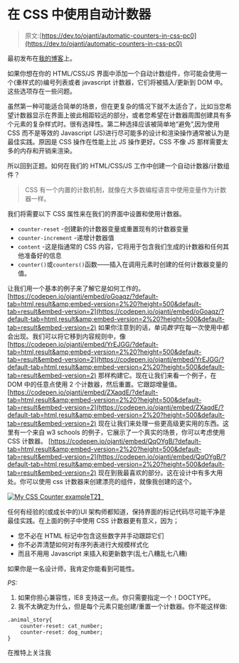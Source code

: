 # 在 CSS 中使用自动计数器

> 原文:[https://dev.to/ojanti/automatic-counters-in-css-pc0](https://dev.to/ojanti/automatic-counters-in-css-pc0)

最初发布在[我的博客](http://ojanti.com/blog/Build-a-lightweight-Internet-Detect-Feature-with-VanilaJS)上。

如果你想在你的 HTML/CSS/JS 界面中添加一个自动计数组件，你可能会使用一个(重样式的)编号列表或者 javascript 计数器，它们将被插入/更新到 DOM 中。这些选项存在一些问题。

虽然第一种可能适合简单的场景，但在更复杂的情况下就不太适合了，比如当您希望计数器显示在界面上彼此相距较远的部分，或者您希望在计数器周围创建具有多个元素的复杂样式时。很有选择性。第二种选择应该被简单地“避免”,因为使用 CSS 而不是等效的 Javascript (JS)进行尽可能多的设计和渲染操作通常被认为是最佳实践。原因是 CSS 操作在性能上比 JS 操作更好。CSS 不像 JS 那样需要太多的内存和开销来渲染。

所以回到正题。如何在我们的 HTML/CSS/JS 工作中创建一个自动计数器/计数组件？

> CSS 有一个内置的计数机制，就像在大多数编程语言中使用变量作为计数器一样。

我们将需要以下 CSS 属性来在我们的界面中设置和使用计数器。

*   `counter-reset` -创建新的计数器变量或重置现有的计数器变量
*   `counter-increment` -递增计数器值
*   `content` -这是指通常的 CSS 内容，它将用于包含我们生成的计数器和任何其他准备好的信息
*   `counter()`或`counters()`函数——插入在调用元素时创建的任何计数器变量的值。

让我们用一个基本的例子来了解它是如何工作的。
[https://codepen.io/ojanti/embed/oGoaqz/?default-tab=html,result&amp;embed-version=2%20?height=500&default-tab=result&embed-version=2](https://codepen.io/ojanti/embed/oGoaqz/?default-tab=html,result&amp;embed-version=2%20?height=500&default-tab=result&embed-version=2)
如果你注意到的话，单词*数字*在每一次使用中都会出现。我们可以将它移到内容规则中，像
[https://codepen.io/ojanti/embed/YrEJGG/?default-tab=html,result&amp;embed-version=2%20?height=500&default-tab=result&embed-version=2](https://codepen.io/ojanti/embed/YrEJGG/?default-tab=html,result&amp;embed-version=2%20?height=500&default-tab=result&embed-version=2)
那样构建它。现在让我们来看一个例子，在 DOM 中的任意点使用 2 个计数器，然后重置。它跟踪增量值。
[https://codepen.io/ojanti/embed/ZXaqdE/?default-tab=html,result&amp;embed-version=2%20?height=500&default-tab=result&embed-version=2](https://codepen.io/ojanti/embed/ZXaqdE/?default-tab=html,result&amp;embed-version=2%20?height=500&default-tab=result&embed-version=2)
现在让我们来处理一些更高级更实用的东西。这里有一个来自 w3 schools 的例子，它展示了一个真实的场景，你可以考虑使用 CSS 计数器。
[https://codepen.io/ojanti/embed/QqOYgB/?default-tab=html,result&amp;embed-version=2%20?height=500&default-tab=result&embed-version=2](https://codepen.io/ojanti/embed/QqOYgB/?default-tab=html,result&amp;embed-version=2%20?height=500&default-tab=result&embed-version=2)
现在到我最喜欢的部分。这在设计中有多大用处。你可以使用 css 计数器来创建漂亮的组件，就像我创建的这个。

[![My CSS Counter example](../Images/881e535000d0fbc9eaeae504e1070bbd.png)T2】](https://res.cloudinary.com/practicaldev/image/fetch/s--0OU6IxJy--/c_limit%2Cf_auto%2Cfl_progressive%2Cq_auto%2Cw_880/http://ojanti.com/assets/img/uploads/css_counters_example.jpg)

任何有经验的(或成长中的)UI 架构师都知道，保持界面的标记代码尽可能干净是最佳实践。在上面的例子中使用 CSS 计数器更有意义，因为；

*   您不必在 HTML 标记中包含这些数字并手动跟踪它们
*   你不必弄清楚如何对有序列表进行大规模样式化
*   而且不用用 Javascript 来插入和更新数字(乱七八糟乱七八糟)

如果你是一名设计师，我肯定你能看到可能性。

*PS:*

1.  如果你担心兼容性，IE8 支持这一点。你只需要指定一个！DOCTYPE。
2.  我不太确定为什么，但是每个元素只能创建/重置一个计数器。你不能这样做:

```
.animal_story{
    counter-reset: cat_number;
    counter-reset: dog_number;
} 
```

在推特上关注我